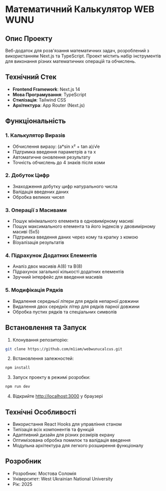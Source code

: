# Математичний Калькулятор WEB WUNU

## Опис Проекту
Веб-додаток для розв'язання математичних задач, розроблений з використанням Next.js та TypeScript. Проект містить набір інструментів для виконання різних математичних операцій та обчислень.

## Технічний Стек
- **Frontend Framework**: Next.js 14
- **Мова Програмування**: TypeScript
- **Стилізація**: Tailwind CSS
- **Архітектура**: App Router (Next.js)

## Функціональність

### 1. Калькулятор Виразів
- Обчислення виразу: (a*sin x² + tan a)/√e
- Підтримка введення параметрів a та x
- Автоматичне оновлення результату
- Точність обчислень до 4 знаків після коми

### 2. Добуток Цифр
- Знаходження добутку цифр натурального числа
- Валідація введених даних
- Обробка великих чисел

### 3. Операції з Масивами
- Пошук мінімального елемента в одновимірному масиві
- Пошук максимального елемента та його індексів у двовимірному масиві (5x5)
- Підтримка введення даних через кому та крапку з комою
- Візуалізація результатів

### 4. Підрахунок Додатних Елементів
- Аналіз двох масивів A(8) та B(8)
- Підрахунок загальної кількості додатних елементів
- Зручний інтерфейс для введення масивів

### 5. Модифікація Рядків
- Видалення середньої літери для рядків непарної довжини
- Видалення двох середніх літер для рядків парної довжини
- Обробка пустих рядків та спеціальних символів

## Встановлення та Запуск
1. Клонування репозиторію:
```bash
git clone https://github.com/m1iam/webwunucalcus.git
```

2. Встановлення залежностей:
```bash
npm install
```

3. Запуск проекту в режимі розробки:
```bash
npm run dev
```

4. Відкрийте [http://localhost:3000](http://localhost:3000) у браузері

## Технічні Особливості
- Використання React Hooks для управління станом
- Типізація всіх компонентів та функцій
- Адаптивний дизайн для різних розмірів екрану
- Оптимізована обробка помилок та валідація введення
- Модульна архітектура для легкого розширення функціоналу

## Розробник
- Розробник: Мостова Соломія
- Університет: West Ukrainian National University
- Рік: 2025